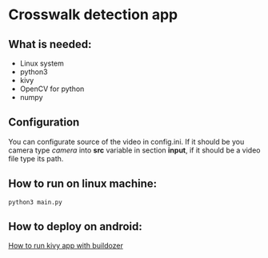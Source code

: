 # Crosswalk detection app
## What is needed:
* Linux system
* python3
* kivy 
* OpenCV for python
* numpy

## Configuration
You can configurate source of the video in config.ini. If it should be you camera type *camera* into **src** variable in section **input**, if it should be a video file type its path. 

## How to run on linux machine:
`python3 main.py`

## How to deploy on android:
[How to run kivy app with buildozer](https://kivy.org/doc/stable/guide/packaging-android.html)